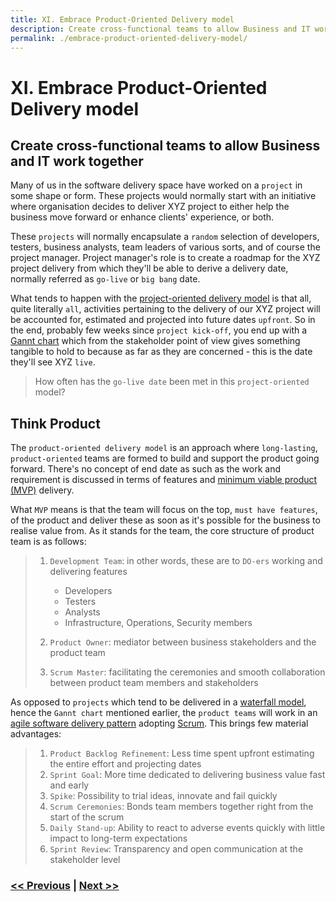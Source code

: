 ```yaml
---
title: XI. Embrace Product-Oriented Delivery model
description: Create cross-functional teams to allow Business and IT work together
permalink: ./embrace-product-oriented-delivery-model/
---
```


# XI. Embrace Product-Oriented Delivery model

## Create cross-functional teams to allow Business and IT work together

Many of us in the software delivery space have worked on a `project` in some shape or form. These projects would normally start with an initiative where organisation decides to deliver XYZ project to either help the business move forward or enhance clients' experience, or both.

These `projects` will normally encapsulate a `random` selection of developers, testers, business analysts, team leaders of various sorts, and of course the project manager. Project manager's role is to create a roadmap for the XYZ project delivery from which they'll be able to derive a delivery date, normally referred as `go-live` or `big bang` date.

What tends to happen with the [project-oriented delivery model](https://en.wikipedia.org/wiki/Project_delivery_method) is that all, quite literally `all`, activities pertaining to the delivery of our XYZ project will be accounted for, estimated and projected into future dates `upfront`. So in the end, probably few weeks since `project kick-off`, you end up with a [Gannt chart](https://en.wikipedia.org/wiki/Gantt_chart) which from the stakeholder point of view gives something tangible to hold to because as far as they are concerned - this is the date they'll see XYZ `live`.

> How often has the `go-live date` been met in this `project-oriented` model?

## Think Product

The `product-oriented delivery model` is an approach where `long-lasting`, `product-oriented` teams are formed to build and support the product going forward. There's no concept of end date as such as the work and requirement is discussed in terms of features and [minimum viable product (MVP)](https://en.wikipedia.org/wiki/Minimum_viable_product) delivery. 

What `MVP` means is that the team will focus on the top, `must have features`, of the product and deliver these as soon as it's possible for the business to realise value from. As it stands for the team, the core structure of product team is as follows:

> 1. `Development Team`: in other words, these are to `DO-ers` working and delivering features
>    - Developers
>    - Testers
>    - Analysts
>    - Infrastructure, Operations, Security members
>
> 2. `Product Owner`: mediator between business stakeholders and the product team
>
> 3. `Scrum Master`: facilitating the ceremonies and smooth collaboration between product team members and stakeholders

As opposed to `projects` which tend to be delivered in a [waterfall model](https://en.wikipedia.org/wiki/Waterfall_model), hence the `Gannt chart` mentioned earlier, the `product teams` will work in an [agile software delivery pattern](https://en.wikipedia.org/wiki/Agile_software_development) adopting [Scrum](https://en.wikipedia.org/wiki/Scrum_(software_development)). This brings few material advantages:

> 1. `Product Backlog Refinement`: Less time spent upfront estimating the entire effort and projecting dates
> 2. `Sprint Goal`: More time dedicated to delivering business value fast and early
> 3. `Spike`: Possibility to trial ideas, innovate and fail quickly
> 4. `Scrum Ceremonies`: Bonds team members together right from the start of the scrum
> 5. `Daily Stand-up`: Ability to react to adverse events quickly with little impact to long-term expectations
> 6. `Sprint Review`: Transparency and open communication at the stakeholder level

### [<< Previous](consider-platformops-for-delivering-software.md) | [Next >>](the-journey-to-kubernetes-in-production.md)